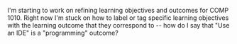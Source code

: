 I'm starting to work on refining learning objectives and outcomes for COMP 1010.
Right now I'm stuck on how to label or tag specific learning objectives with the
learning outcome that they correspond to -- how do I say that "Use an IDE" is a
"programming" outcome?
